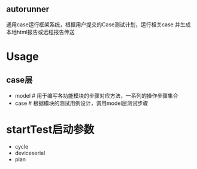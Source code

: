 ## autorunner

通用case运行框架系统，根据用户提交的Case测试计划，运行相关case
并生成本地html报告或远程报告传送

# Usage
## case层
* model # 用于编写各功能模块的步骤对应方法，一系列的操作步骤集合
* case  # 根据模块的测试用例设计，调用model层测试步骤

# startTest启动参数
* cycle
* deviceserial
* plan

